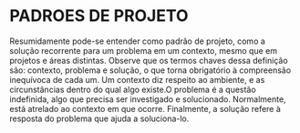 # PADROES DE PROJETO

Resumidamente pode-se entender como padrão de projeto, como a solução recorrente para um problema em um contexto, mesmo que em projetos e áreas distintas. Observe que os termos chaves dessa definição são: contexto, problema e solução, o que torna obrigatório à compreensão inequívoca de cada um. Um contexto diz respeito ao ambiente, e as circunstâncias dentro do qual algo existe.O problema é a questão indefinida, algo que precisa ser investigado e solucionado. Normalmente, está atrelado ao contexto em que ocorre. Finalmente, a solução refere à resposta do problema que ajuda a soluciona-lo.
